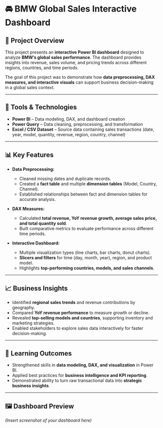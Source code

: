 # 🚘 BMW Global Sales Interactive Dashboard  

## 📖 Project Overview  
This project presents an **interactive Power BI dashboard** designed to analyze **BMW’s global sales performance**. The dashboard provides insights into revenue, sales volume, and pricing trends across different regions, countries, and time periods.  

The goal of this project was to demonstrate how **data preprocessing, DAX measures, and interactive visuals** can support business decision-making in a global sales context.  

---

## 🔧 Tools & Technologies  
- **Power BI** – Data modeling, DAX, and dashboard creation  
- **Power Query** – Data cleaning, preprocessing, and transformation  
- **Excel / CSV Dataset** – Source data containing sales transactions (date, year, model, quantity, revenue, region, country, channel)  

---

## 📊 Key Features  
- **Data Preprocessing:**  
  - Cleaned missing dates and duplicate records.  
  - Created a **fact table** and multiple **dimension tables** (Model, Country, Channel).  
  - Established relationships between fact and dimension tables for accurate analysis.  

- **DAX Measures:**  
  - Calculated **total revenue, YoY revenue growth, average sales price, and total quantity sold**.  
  - Built comparative metrics to evaluate performance across different time periods.  

- **Interactive Dashboard:**  
  - Multiple visualization types (line charts, bar charts, donut charts).  
  - **Slicers and filters** for time (day, month, year), region, and product model.  
  - Highlights **top-performing countries, models, and sales channels**.  

---

## 📈 Business Insights  
- Identified **regional sales trends** and revenue contributions by geography.  
- Compared **YoY revenue performance** to measure growth or decline.  
- Revealed **top-selling models and countries**, supporting inventory and marketing strategies.  
- Enabled stakeholders to explore sales data interactively for faster decision-making.  

---

## 🎯 Learning Outcomes  
- Strengthened skills in **data modeling, DAX, and visualization** in Power BI.  
- Applied best practices for **business intelligence and KPI reporting**.  
- Demonstrated ability to turn raw transactional data into **strategic business insights**.  

---

## 🖼️ Dashboard Preview  
*(Insert screenshot of your dashboard here)*  


